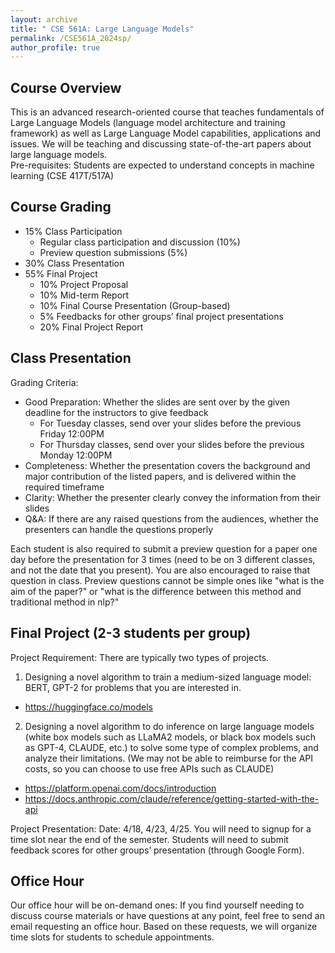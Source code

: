 ```yaml
---
layout: archive	
title: " CSE 561A: Large Language Models"
permalink: /CSE561A_2024sp/
author_profile: true	  
---
```



## Course Overview
This is an advanced research-oriented course that teaches fundamentals of Large Language Models (language model architecture and training framework) as well as Large Language Model capabilities, applications and issues. We will be teaching and discussing state-of-the-art papers about large language models.  
Pre-requisites: Students are expected to understand concepts in machine learning (CSE 417T/517A)



## Course Grading
- 15% Class Participation
  - Regular class participation and discussion (10%)
  - Preview question submissions (5%)
- 30% Class Presentation
- 55% Final Project 
  - 10% Project Proposal
  - 10% Mid-term Report
  - 10% Final Course Presentation (Group-based)
  - 5% Feedbacks for other groups’ final project presentations 
  - 20% Final Project Report

## Class Presentation
Grading Criteria:
- Good Preparation: Whether the slides are sent over by the given deadline for the instructors to give feedback
  - For Tuesday classes, send over your slides before the previous Friday 12:00PM
  - For Thursday classes, send over your slides before the previous Monday 12:00PM
- Completeness: Whether the presentation covers the background and major contribution of the listed papers, and is delivered within the required timeframe
- Clarity: Whether the presenter clearly convey the information from their slides
- Q&A: If there are any raised questions from the audiences, whether the presenters can handle the questions properly

Each student is also required to submit a preview question for a paper one day before the presentation for 3 times (need to be on 3 different classes, and not the date that you present). You are also encouraged to raise that question in class.
Preview questions cannot be simple ones like "what is the aim of the paper?" or "what is the difference between this method and traditional method in nlp?"

## Final Project (2-3 students per group)
Project Requirement:
There are typically two types of projects.
1. Designing a novel algorithm to train a medium-sized language model: BERT, GPT-2 for problems that you are interested in.
- https://huggingface.co/models
2. Designing a novel algorithm to do inference on large language models (white box models such as LLaMA2 models, or black box models such as GPT-4, CLAUDE, etc.) to solve some type of complex problems, and analyze their limitations. (We may not be able to reimburse for the API costs, so you can choose to use free APIs such as CLAUDE)
- https://platform.openai.com/docs/introduction
- https://docs.anthropic.com/claude/reference/getting-started-with-the-api

Project Presentation:
Date: 4/18, 4/23, 4/25. You will need to signup for a time slot near the end of the semester.
Students will need to submit feedback scores for other groups’ presentation (through Google Form).


## Office Hour

Our office hour will be on-demand ones: If you find yourself needing to discuss course materials or have questions at any point, feel free to send an email requesting an office hour. Based on these requests, we will organize time slots for students to schedule appointments.

